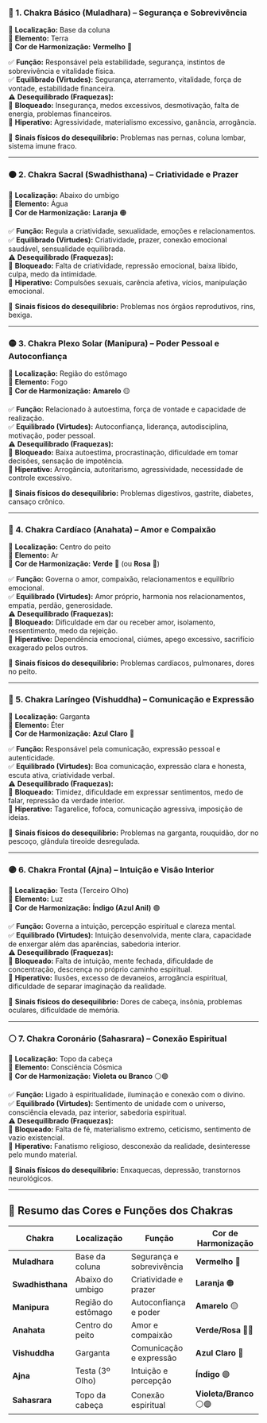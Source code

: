 ### **🔴 1. Chakra Básico (Muladhara) – Segurança e Sobrevivência**  
📍 **Localização:** Base da coluna  
📍 **Elemento:** Terra  
🎨 **Cor de Harmonização:** **Vermelho** 🔴  

✅ **Função:** Responsável pela estabilidade, segurança, instintos de sobrevivência e vitalidade física.  
✅ **Equilibrado (Virtudes):** Segurança, aterramento, vitalidade, força de vontade, estabilidade financeira.  
⚠️ **Desequilibrado (Fraquezas):**  
🔻 **Bloqueado:** Insegurança, medos excessivos, desmotivação, falta de energia, problemas financeiros.  
🔺 **Hiperativo:** Agressividade, materialismo excessivo, ganância, arrogância.  

📌 **Sinais físicos do desequilíbrio:** Problemas nas pernas, coluna lombar, sistema imune fraco.  

---

### **🟠 2. Chakra Sacral (Swadhisthana) – Criatividade e Prazer**  
📍 **Localização:** Abaixo do umbigo  
📍 **Elemento:** Água  
🎨 **Cor de Harmonização:** **Laranja** 🟠  

✅ **Função:** Regula a criatividade, sexualidade, emoções e relacionamentos.  
✅ **Equilibrado (Virtudes):** Criatividade, prazer, conexão emocional saudável, sensualidade equilibrada.  
⚠️ **Desequilibrado (Fraquezas):**  
🔻 **Bloqueado:** Falta de criatividade, repressão emocional, baixa libido, culpa, medo da intimidade.  
🔺 **Hiperativo:** Compulsões sexuais, carência afetiva, vícios, manipulação emocional.  

📌 **Sinais físicos do desequilíbrio:** Problemas nos órgãos reprodutivos, rins, bexiga.  

---

### **🟡 3. Chakra Plexo Solar (Manipura) – Poder Pessoal e Autoconfiança**  
📍 **Localização:** Região do estômago  
📍 **Elemento:** Fogo  
🎨 **Cor de Harmonização:** **Amarelo** 🟡  

✅ **Função:** Relacionado à autoestima, força de vontade e capacidade de realização.  
✅ **Equilibrado (Virtudes):** Autoconfiança, liderança, autodisciplina, motivação, poder pessoal.  
⚠️ **Desequilibrado (Fraquezas):**  
🔻 **Bloqueado:** Baixa autoestima, procrastinação, dificuldade em tomar decisões, sensação de impotência.  
🔺 **Hiperativo:** Arrogância, autoritarismo, agressividade, necessidade de controle excessivo.  

📌 **Sinais físicos do desequilíbrio:** Problemas digestivos, gastrite, diabetes, cansaço crônico.  

---

### **💚 4. Chakra Cardíaco (Anahata) – Amor e Compaixão**  
📍 **Localização:** Centro do peito  
📍 **Elemento:** Ar  
🎨 **Cor de Harmonização:** **Verde** 💚 (ou **Rosa** 💖)  

✅ **Função:** Governa o amor, compaixão, relacionamentos e equilíbrio emocional.  
✅ **Equilibrado (Virtudes):** Amor próprio, harmonia nos relacionamentos, empatia, perdão, generosidade.  
⚠️ **Desequilibrado (Fraquezas):**  
🔻 **Bloqueado:** Dificuldade em dar ou receber amor, isolamento, ressentimento, medo da rejeição.  
🔺 **Hiperativo:** Dependência emocional, ciúmes, apego excessivo, sacrifício exagerado pelos outros.  

📌 **Sinais físicos do desequilíbrio:** Problemas cardíacos, pulmonares, dores no peito.  

---

### **🔵 5. Chakra Laríngeo (Vishuddha) – Comunicação e Expressão**  
📍 **Localização:** Garganta  
📍 **Elemento:** Éter  
🎨 **Cor de Harmonização:** **Azul Claro** 🔵  

✅ **Função:** Responsável pela comunicação, expressão pessoal e autenticidade.  
✅ **Equilibrado (Virtudes):** Boa comunicação, expressão clara e honesta, escuta ativa, criatividade verbal.  
⚠️ **Desequilibrado (Fraquezas):**  
🔻 **Bloqueado:** Timidez, dificuldade em expressar sentimentos, medo de falar, repressão da verdade interior.  
🔺 **Hiperativo:** Tagarelice, fofoca, comunicação agressiva, imposição de ideias.  

📌 **Sinais físicos do desequilíbrio:** Problemas na garganta, rouquidão, dor no pescoço, glândula tireoide desregulada.  

---

### **🟣 6. Chakra Frontal (Ajna) – Intuição e Visão Interior**  
📍 **Localização:** Testa (Terceiro Olho)  
📍 **Elemento:** Luz  
🎨 **Cor de Harmonização:** **Índigo (Azul Anil)** 🟣  

✅ **Função:** Governa a intuição, percepção espiritual e clareza mental.  
✅ **Equilibrado (Virtudes):** Intuição desenvolvida, mente clara, capacidade de enxergar além das aparências, sabedoria interior.  
⚠️ **Desequilibrado (Fraquezas):**  
🔻 **Bloqueado:** Falta de intuição, mente fechada, dificuldade de concentração, descrença no próprio caminho espiritual.  
🔺 **Hiperativo:** Ilusões, excesso de devaneios, arrogância espiritual, dificuldade de separar imaginação da realidade.  

📌 **Sinais físicos do desequilíbrio:** Dores de cabeça, insônia, problemas oculares, dificuldade de memória.  

---

### **⚪ 7. Chakra Coronário (Sahasrara) – Conexão Espiritual**  
📍 **Localização:** Topo da cabeça  
📍 **Elemento:** Consciência Cósmica  
🎨 **Cor de Harmonização:** **Violeta ou Branco** ⚪🟣  

✅ **Função:** Ligado à espiritualidade, iluminação e conexão com o divino.  
✅ **Equilibrado (Virtudes):** Sentimento de unidade com o universo, consciência elevada, paz interior, sabedoria espiritual.  
⚠️ **Desequilibrado (Fraquezas):**  
🔻 **Bloqueado:** Falta de fé, materialismo extremo, ceticismo, sentimento de vazio existencial.  
🔺 **Hiperativo:** Fanatismo religioso, desconexão da realidade, desinteresse pelo mundo material.  

📌 **Sinais físicos do desequilíbrio:** Enxaquecas, depressão, transtornos neurológicos.  

---

## **🌈 Resumo das Cores e Funções dos Chakras**  

| Chakra           | Localização         | Função                    | Cor de Harmonização |
|-----------------|--------------------|---------------------------|---------------------|
| **Muladhara**   | Base da coluna      | Segurança e sobrevivência | **Vermelho** 🔴     |
| **Swadhisthana**| Abaixo do umbigo    | Criatividade e prazer     | **Laranja** 🟠      |
| **Manipura**    | Região do estômago  | Autoconfiança e poder     | **Amarelo** 🟡      |
| **Anahata**     | Centro do peito     | Amor e compaixão          | **Verde/Rosa** 💚💖 |
| **Vishuddha**   | Garganta            | Comunicação e expressão   | **Azul Claro** 🔵  |
| **Ajna**        | Testa (3º Olho)     | Intuição e percepção      | **Índigo** 🟣       |
| **Sahasrara**   | Topo da cabeça      | Conexão espiritual        | **Violeta/Branco** ⚪🟣 |

